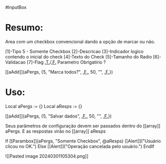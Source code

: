 #InputBox 


# Resumo:
Area com um checkbox convencional dando a opção de marcar ou não.

  [1]-Tipo 5 - Somente Checkbox
  [2]-Descricao
  [3]-Indicador logico contendo o inicial do check
  [4]-Texto do Check
  [5]-Tamanho do Radio
  [6]-Validacao
  [7]-Flag [.T.]('.T.')/[.F.]('.F.') Parametro Obrigatirio ?
  
  [[aAdd]](aPergs, {5, "Marca todos?", [.F.]('.F.'), 50, "", [.F.]('.F.')})


# Uso:
Local aPergs         := {}
Local aResps         := {}

[[aAdd]](aPergs, {5, "Salvar dados", [.F.]('.F.'), 50, "", [.F.]('.F.')})

Seus parâmetros de configuração devem ser passados dentro do [[array]] aPergs.
E as respostas virão no [[array]] aResps


If [[Parambox]](aPergs, "Somente Checkbox", @aResps)
  [[Alert]]("Usuário clicou no OK.")
Else
  [[Alert]]("Operação cancelada pelo usuário.")
EndIf


![[Pasted image 20240301105304.png]] 
